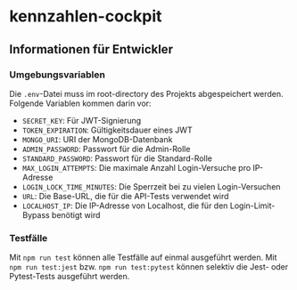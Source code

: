 # kennzahlen-cockpit
## Informationen für Entwickler
### Umgebungsvariablen
Die `.env`-Datei muss im root-directory des Projekts abgespeichert werden.
Folgende Variablen kommen darin vor:
- `SECRET_KEY`: Für JWT-Signierung
- `TOKEN_EXPIRATION`: Gültigkeitsdauer eines JWT
- `MONGO_URI`: URI der MongoDB-Datenbank
- `ADMIN_PASSWORD`: Passwort für die Admin-Rolle
- `STANDARD_PASSWORD`: Passwort für die Standard-Rolle
- `MAX_LOGIN_ATTEMPTS`: Die maximale Anzahl Login-Versuche pro IP-Adresse
- `LOGIN_LOCK_TIME_MINUTES`: Die Sperrzeit bei zu vielen Login-Versuchen
- `URL`: Die Base-URL, die für die API-Tests verwendet wird
- `LOCALHOST_IP`: Die IP-Adresse von Localhost, die für den Login-Limit-Bypass benötigt wird
### Testfälle
Mit ``npm run test`` können alle Testfälle auf einmal ausgeführt werden.
Mit ``npm run test:jest`` bzw. ``npm run test:pytest`` können selektiv die Jest- oder Pytest-Tests ausgeführt werden.
